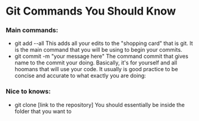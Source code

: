 # Git Commands You Should Know

### Main commands:

- git add --all
  This adds all your edits to the "shopping card" that is git. It is the main command that you will be using to begin your commits.
- git commit -m "your message here"
  The command commit that gives name to the commit your doing. Basically, it's for yourself and all hoomans that will use your code. It usually is good practice to be concise and accurate to what exactly you are doing:

### Nice to knows:

- git clone [link to the repository]
  You should essentially be inside the folder that you want to
